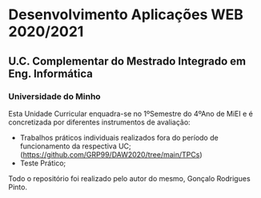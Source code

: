 # Desenvolvimento Aplicações WEB 2020/2021
## U.C. Complementar do Mestrado Integrado em Eng. Informática
### Universidade do Minho 

Esta Unidade Curricular enquadra-se no 1ºSemestre do 4ºAno de MiEI e é concretizada por diferentes instrumentos de avaliação:
  * Trabalhos práticos individuais realizados fora do período de funcionamento da respectiva UC; (https://github.com/GRP99/DAW2020/tree/main/TPCs)
  * Teste Prático;

Todo o repositório foi realizado pelo autor do mesmo, Gonçalo Rodrigues Pinto.
